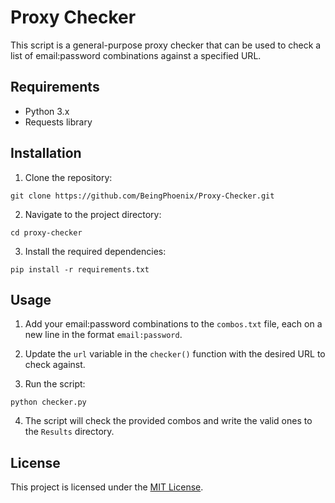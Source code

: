 # Proxy Checker

This script is a general-purpose proxy checker that can be used to check a list of email:password combinations against a specified URL.

## Requirements

- Python 3.x
- Requests library

## Installation

1. Clone the repository:
```
git clone https://github.com/BeingPhoenix/Proxy-Checker.git
```
2. Navigate to the project directory:
```
cd proxy-checker
```
3. Install the required dependencies:
```
pip install -r requirements.txt
```
## Usage

1. Add your email:password combinations to the `combos.txt` file, each on a new line in the format `email:password`.

2. Update the `url` variable in the `checker()` function with the desired URL to check against.

3. Run the script:
```
python checker.py
```
4. The script will check the provided combos and write the valid ones to the `Results` directory.

## License

This project is licensed under the [MIT License](LICENSE).
